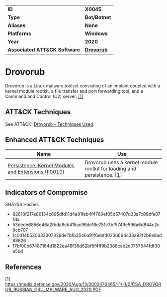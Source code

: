 <table>
<tr>
<td><b>ID</b></td>
<td><b>X0045</b></td>
</tr>
<tr>
<td><b>Type</b></td>
<td><b>Bot/Botnet</b></td>
</tr>
<tr>
<td><b>Aliases</b></td>
<td><b>None</b></td>
</tr>
<tr>
<td><b>Platforms</b></td>
<td><b>Windows</b></td>
</tr>
<tr>
<td><b>Year</b></td>
<td><b>2020</b></td>
</tr>
<tr>
<td><b>Associated ATT&CK Software</b></td>
<td><b><a href="https://attack.mitre.org/software/S0502/">Drovorub</a></b></td>
</tr>
</table>

# Drovorub

Drovorub is a Linux malware toolset consisting of an implant coupled with a kernel module rootkit, a file transfer and port forwarding tool, and a Command and Control (C2) server. [[1]](#1)

## ATT&CK Techniques

See ATT&CK: [Drovorub - Techniques Used](https://attack.mitre.org/software/S0502/).

## Enhanced ATT&CK Techniques

|Name|Use|
|---|---|
|[Persistence::Kernel Modules and Extensions (F0010)](../persistence/kernel-modules-and-extensions.md)|Drovorub uses a kernel module rootkit for loading and persistence. [[1]](#1)|

## Indicators of Compromise

SHA256 Hashes
- 92610f217e86134c695dfd11d4a81feb4f4760ef05d57407d33a7c09dfe071da
- 53dede6856e46a2fbda8cb415ac96de18e751c3bf5749e596a6d844c2c9cb707
- 1c0d14b530632307329de7bfb3546a91f6ebfd0256664c33a92f2b6e8ad88626
- 17bf00b67487164d1822ea48f36d62bf6f4ff9b2388cab2c0757644fdf30e5bd

## References

<a name="1">[1]</a> https://media.defense.gov/2020/Aug/13/2002476465/-1/-1/0/CSA_DROVORUB_RUSSIAN_GRU_MALWARE_AUG_2020.PDF
